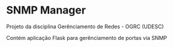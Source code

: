 # SNMP Manager

Projeto da disciplina Gerênciamento de Redes - OGRC (UDESC)

Contém aplicação Flask para gerênciamento de portas via SNMP
